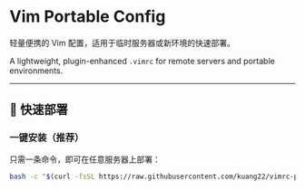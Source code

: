# Vim Portable Config

轻量便携的 Vim 配置，适用于临时服务器或新环境的快速部署。

A lightweight, plugin-enhanced `.vimrc` for remote servers and portable environments.

---

## 🚀 快速部署

### 一键安装（推荐）

只需一条命令，即可在任意服务器上部署：

```bash
bash -c "$(curl -fsSL https://raw.githubusercontent.com/kuang22/vimrc-portable/master/install.sh)"
